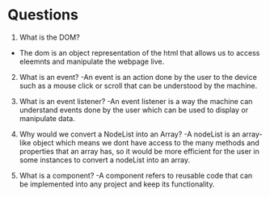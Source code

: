 # Questions

1. What is the DOM?
- The dom is an object representation of the html that allows us to access eleemnts and manipulate the webpage live.

2. What is an event?
-An event is an action done by the user to the device such as a mouse click or scroll that can be understood by the machine.

3. What is an event listener?
-An event listener is a way the machine can understand events done by the user which can be used to display or manipulate data.

4. Why would we convert a NodeList into an Array?
-A nodeList is an array-like object which means we dont have access to the many methods and properties that an array has, so it would be more efficient for the user in some instances to convert a nodeList into an array.

5. What is a component? 
-A component refers to reusable code that can be implemented into any project and keep its functionality.
